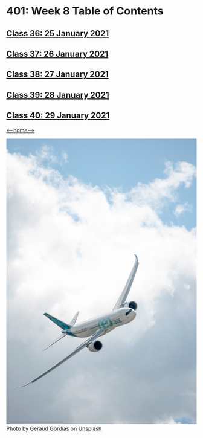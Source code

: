 # 401: Week 8 Table of Contents

## [Class 36: 25 January 2021](class36.md)

## [Class 37: 26 January 2021](class37.md)

## [Class 38: 27 January 2021](class38.md)

## [Class 39: 28 January 2021](class39.md)

## [Class 40: 29 January 2021](class40.md)

[<--home-->](../../README.md)

![Table of Contents](../Images/banking.jpg)
<span>Photo by <a href="https://unsplash.com/@geraudgordias?utm_source=unsplash&amp;utm_medium=referral&amp;utm_content=creditCopyText">Géraud Gordias</a> on <a href="https://unsplash.com/s/photos/flight?utm_source=unsplash&amp;utm_medium=referral&amp;utm_content=creditCopyText">Unsplash</a></span>